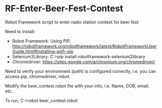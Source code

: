 # RF-Enter-Beer-Fest-Contest
Robot Framework script to enter radio station contest for beer fest

Need to install:
*  Robot Framework:  Using PIP, http://robotframework.org/robotframework/latest/RobotFrameworkUserGuide.html#installing-with-pip
*  Selenium2Library: C:\>pip install robotframework-selenium2library
*  Chromedriver:     https://sites.google.com/a/chromium.org/chromedriver/

Need to verify your environment (path) is configured correctly, i.e. you can access pip, chromedriver, robot.

Modify the beer_contest.robot file with your info, i.e. Name, DOB, email, etc..

To run, C:\>robot beer_contest.robot
